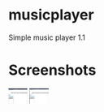 # musicplayer
Simple music player 1.1
<h1> Screenshots </h1>
<img src="image.png" height="30">
<img src="image2.png" height="30">
